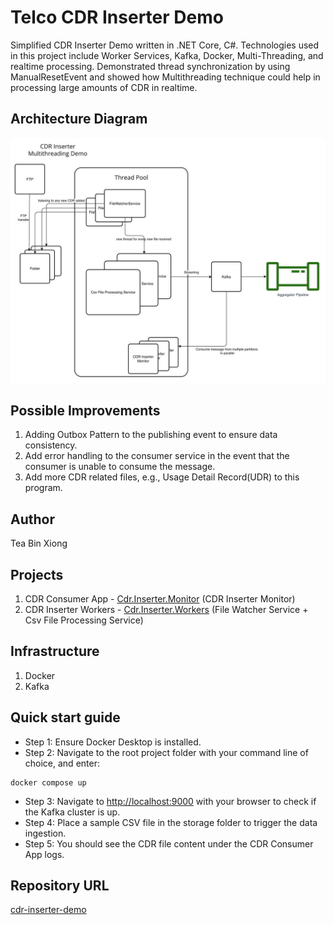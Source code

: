 # Telco CDR Inserter Demo

Simplified CDR Inserter Demo written in .NET Core, C#. Technologies used in this project include Worker Services, Kafka, Docker, Multi-Threading, and realtime processing. Demonstrated thread synchronization by using ManualResetEvent and showed how Multithreading technique could help in processing large amounts of CDR in realtime.

## Architecture Diagram
![image](./src/img/cdr-inserter-architecture.jpg)

## Possible Improvements
1. Adding Outbox Pattern to the publishing event to ensure data consistency.
2. Add error handling to the consumer service in the event that the consumer is unable to consume the message.
3. Add more CDR related files, e.g., Usage Detail Record(UDR) to this program.

## Author
Tea Bin Xiong

## Projects
1) CDR Consumer App - [Cdr.Inserter.Monitor](src/Cdr.Inserter.Workers/Cdr.Inserter.Monitor) (CDR Inserter Monitor)
2) CDR Inserter Workers -  [Cdr.Inserter.Workers](src/Cdr.Inserter.Workers/Cdr.Inserter.Workers) (File Watcher Service + Csv File Processing Service)

## Infrastructure
1) Docker
2) Kafka

## Quick start guide
- Step 1: Ensure Docker Desktop is installed.
- Step 2: Navigate to the root project folder with your command line of choice, and enter:
```
docker compose up
```
- Step 3: Navigate to [http://localhost:9000](http://localhost:9000) with your browser to check if the Kafka cluster is up.
- Step 4: Place a sample CSV file in the storage folder to trigger the data ingestion.
- Step 5: You should see the CDR file content under the CDR Consumer App logs.


## Repository URL
[cdr-inserter-demo](https://github.com/teabinxiong/cdr-inserter-demo)
